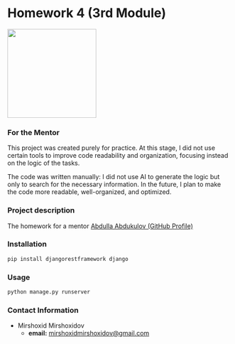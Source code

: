 # Homework 4 (3rd Module)
<img src="https://avatars.mds.yandex.net/i?id=fb01ee68b66f297d818d4d02252d179e33a78d9f-11547768-images-thumbs&n=13" width="200">

### For the Mentor
This project was created purely for practice. At this stage, I did not use certain tools to improve code readability and organization, focusing instead on the logic of the tasks.

The code was written manually: I did not use AI to generate the logic but only to search for the necessary information. In the future, I plan to make the code more readable, well-organized, and optimized.

### Project description
The homework for a mentor <a href="https://github.com/abdullaabdukulov">Abdulla Abdukulov (GitHub Profile)</a>

### Installation
```bash
pip install djangorestframework django
```

### Usage
```bash
python manage.py runserver
```

### Contact Information
- Mirshoxid Mirshoxidov
    - **email:** mirshoxidmirshoxidov@gmail.com